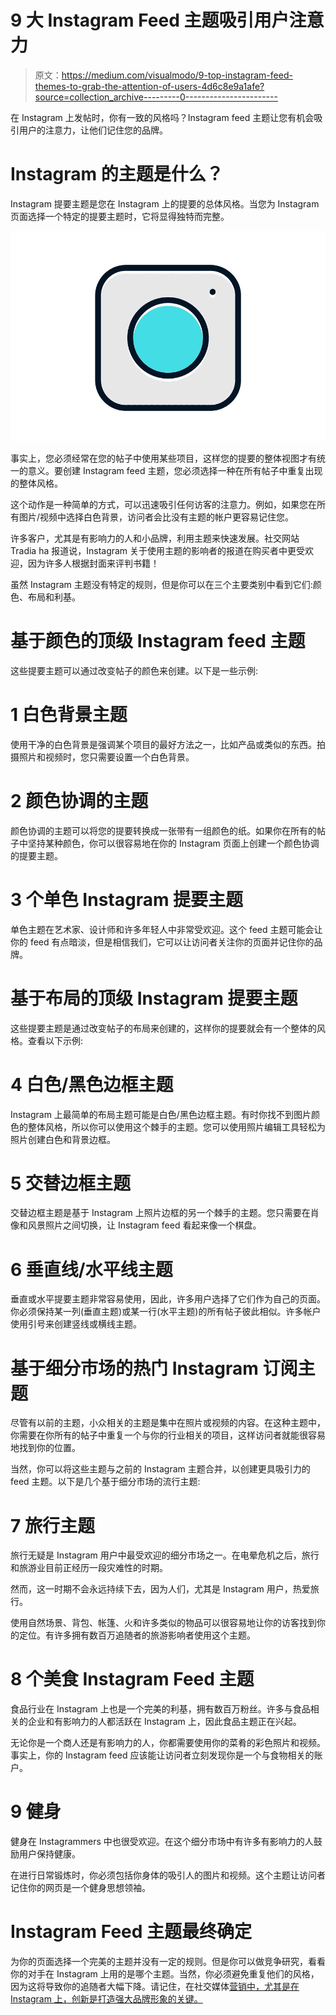 # 9 大 Instagram Feed 主题吸引用户注意力

> 原文：<https://medium.com/visualmodo/9-top-instagram-feed-themes-to-grab-the-attention-of-users-4d6c8e9a1afe?source=collection_archive---------0----------------------->

在 Instagram 上发帖时，你有一致的风格吗？Instagram feed 主题让您有机会吸引用户的注意力，让他们记住您的品牌。

# Instagram 的主题是什么？

Instagram 提要主题是您在 Instagram 上的提要的总体风格。当您为 Instagram 页面选择一个特定的提要主题时，它将显得独特而完整。

![](img/13061d98bbf209a77b44d60a3f6d069a.png)

事实上，您必须经常在您的帖子中使用某些项目，这样您的提要的整体视图才有统一的意义。要创建 Instagram feed 主题，您必须选择一种在所有帖子中重复出现的整体风格。

这个动作是一种简单的方式，可以迅速吸引任何访客的注意力。例如，如果您在所有图片/视频中选择白色背景，访问者会比没有主题的帐户更容易记住您。

许多客户，尤其是有影响力的人和小品牌，利用主题来快速发展。社交网站 Tradia ha 报道说，Instagram 关于使用主题的影响者的报道在购买者中更受欢迎，因为许多人根据封面来评判书籍！

虽然 Instagram 主题没有特定的规则，但是你可以在三个主要类别中看到它们:颜色、布局和利基。

# 基于颜色的顶级 Instagram feed 主题

这些提要主题可以通过改变帖子的颜色来创建。以下是一些示例:

# 1 白色背景主题

使用干净的白色背景是强调某个项目的最好方法之一，比如产品或类似的东西。拍摄照片和视频时，您只需要设置一个白色背景。‎

# 2 颜色协调的主题

颜色协调的主题可以将您的提要转换成一张带有一组颜色的纸。如果你在所有的帖子中坚持某种颜色，你可以很容易地在你的 Instagram 页面上创建一个颜色协调的提要主题。

# 3 个单色 Instagram 提要主题

单色主题在艺术家、设计师和许多年轻人中非常受欢迎。这个 feed 主题可能会让你的 feed 有点暗淡，但是相信我们，它可以让访问者关注你的页面并记住你的品牌。‎

# 基于布局的顶级 Instagram 提要主题

这些提要主题是通过改变帖子的布局来创建的，这样你的提要就会有一个整体的风格。查看以下示例:

# 4 白色/黑色边框主题

Instagram 上最简单的布局主题可能是白色/黑色边框主题。有时你找不到图片颜色的整体风格，所以你可以使用这个棘手的主题。您可以使用照片编辑工具轻松为照片创建白色和背景边框。‎

# 5 交替边框主题

交替边框主题是基于 Instagram 上照片边框的另一个棘手的主题。您只需要在肖像和风景照片之间切换，让 Instagram feed 看起来像一个棋盘。‎

# 6 垂直线/水平线主题

垂直或水平提要主题非常容易使用，因此，许多用户选择了它们作为自己的页面。你必须保持某一列(垂直主题)或某一行(水平主题)的所有帖子彼此相似。许多帐户使用引号来创建竖线或横线主题。

# 基于细分市场的热门 Instagram 订阅主题

尽管有以前的主题，小众相关的主题是集中在照片或视频的内容。在这种主题中，你需要在你所有的帖子中重复一个与你的行业相关的项目，这样访问者就能很容易地找到你的位置。

当然，你可以将这些主题与之前的 Instagram 主题合并，以创建更具吸引力的 feed 主题。以下是几个基于细分市场的流行主题:

# 7 旅行主题

旅行无疑是 Instagram 用户中最受欢迎的细分市场之一。在电晕危机之后，旅行和旅游业目前正经历一段灾难性的时期。

然而，这一时期不会永远持续下去，因为人们，尤其是 Instagram 用户，热爱旅行。

使用自然场景、背包、帐篷、火和许多类似的物品可以很容易地让你的访客找到你的定位。有许多拥有数百万追随者的旅游影响者使用这个主题。

# 8 个美食 Instagram Feed 主题

食品行业在 Instagram 上也是一个完美的利基，拥有数百万粉丝。许多与食品相关的企业和有影响力的人都活跃在 Instagram 上，因此食品主题正在兴起。

无论你是一个商人还是有影响力的人，你都需要使用你的菜肴的彩色照片和视频。事实上，你的 Instagram feed 应该能让访问者立刻发现你是一个与食物相关的账户。

# 9 健身

健身在 Instagrammers 中也很受欢迎。在这个细分市场中有许多有影响力的人鼓励用户保持健康。

在进行日常锻炼时，你必须包括你身体的吸引人的图片和视频。这个主题让访问者记住你的网页是一个健身思想领袖。

# Instagram Feed 主题最终确定

为你的页面选择一个完美的主题并没有一定的规则。但是你可以做竞争研究，看看你的对手在 Instagram 上用的是哪个主题。当然，你必须避免重复他们的风格，因为这将导致你的追随者大幅下降。请记住，在社交媒体[营销中，尤其是在 Instagram 上，创新是打造强大品牌形象的关键。](https://visualmodo.com/increasing-social-media-traffic-to-your-site/)